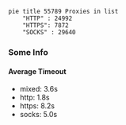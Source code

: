 
```mermaid
pie title 55789 Proxies in list
    "HTTP" : 24992
    "HTTPS": 7872
    "SOCKS" : 29640
```

### Some Info
#### Average Timeout

- mixed: 3.6s
- http: 1.8s
- https: 8.2s
- socks: 5.0s